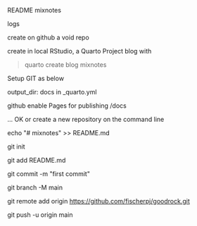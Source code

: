 README mixnotes

logs

create on github a void repo

create in local RStudio, a Quarto Project blog with 

> quarto create blog mixnotes

Setup GIT as below

output_dir: docs in _quarto.yml

github enable Pages for publishing /docs

… OK or create a new repository on the command line

echo "# mixnotes" >> README.md

git init 

git add README.md

git commit -m "first commit"

git branch -M main

git remote add origin https://github.com/fischerpj/goodrock.git

git push -u origin main